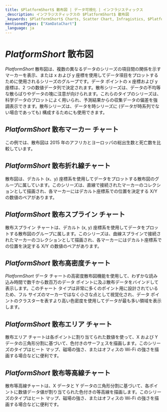 ```yaml
---
title: $PlatformShort$ 散布図 | データ可視化 | インフラジスティックス
_description: インフラジスティックスの $PlatformShort$ 散布図
_keywords: $PlatformShort$ Charts, Scatter Chart, Infragistics, $PlatformShort$ チャート, 散布図, インフラジスティックス
mentionedTypes: ["XamDataChart"]
_language: ja
---
```

# $PlatformShort$ 散布図

$PlatformShort$ 散布図は、複数の異なるデータのシリーズの項目間の関係を示すマーカーを表示、または x および y 座標を使用してデータ項目をプロットするために使用されるシリーズのグループです。データ ポイントの x 座標および y 座標は、2 つの数値データ列で決定されます。散布シリーズは、データの不均等な散らばりやデータの塊に注意が向けられます。これらのタイプのシリーズは、科学データのプロットによく用いられ、予測結果からの収集データの偏差を強調表示できます。散布シリーズは、データを時シリーズに (データが時系列でない場合であっても) 構成するためにも使用できます。

## $PlatformShort$ 散布マーカー チャート

この例では、散布図は 2015 年のアフリカとヨーロッパの総出生数と死亡数を比較しています。


<code-view style="height: 400px"
           data-demos-base-url="{environment:dvDemosBaseUrl}"
           iframe-src="{environment:dvDemosBaseUrl}/charts/data-chart-scatter-point-chart"
           alt="$PlatformShort$ 散布マーカー チャート" >
</code-view>

<div class="divider--half"></div>

## $PlatformShort$ 散布折れ線チャート

散布図は、デカルト (x、y) 座標系を使用してデータをプロットする散布図のグループに属しています。このシリーズは、直線で接続されたマーカーのコレクションとして描画され、各マーカーにはデカルト座標系での位置を決定する X/Y の数値のペアがあります。


<code-view style="height: 400px"
           data-demos-base-url="{environment:dvDemosBaseUrl}"
           iframe-src="{environment:dvDemosBaseUrl}/charts/data-chart-scatter-line-chart"
           alt="$PlatformShort$ 散布折れ線チャート" >
</code-view>

<div class="divider--half"></div>

## $PlatformShort$ 散布スプライン チャート

散布スプライン チャートは、デカルト (x, y) 座標系を使用してデータをプロットする散布図のグループに属します。このシリーズは、曲線スプラインで接続されたマーカーのコレクションとして描画され、各マーカーにはデカルト座標系での位置を決定する X/Y の数値のペアがあります。


<code-view style="height: 400px"
           data-demos-base-url="{environment:dvDemosBaseUrl}"
           iframe-src="{environment:dvDemosBaseUrl}/charts/data-chart-scatter-line-chart"
           alt="$PlatformShort$ 散布スプライン チャート" >
</code-view>

<div class="divider--half"></div>

## $PlatformShort$ 散布高密度チャート

$PlatformShort$ データ チャートの高密度散布図機能を使用して、わずかな読み込み時間で数千から数百万のデータ ポイントに及ぶ散布データをバインドして表示します。このチャート タイプは非常に多くのポイント用に設計されているため、フル サイズのマーカーではなく小さな点として視覚化され、データ ポイントのクラスターを表すより高い色密度を使用してデータが最も多い領域を表示します。

<code-view style="height: 400px"
           data-demos-base-url="{environment:dvDemosBaseUrl}"
           iframe-src="{environment:dvDemosBaseUrl}/charts/data-chart-type-scatter-hd-series"
           alt="$PlatformShort$ 散布 HD チャート" >
</code-view>

<div class="divider--half"></div>

## $PlatformShort$ 散布エリア チャート

散布エリア チャートは各ポイントに割り当てられた数値を使って、X および Y データの三角形分割に基づいて、色付きのサーフェスを描画します。このシリーズのタイプはヒート マップ、磁場の強さ、またはオフィスの Wi-Fi の強さを描画する場合などに便利です。


<code-view style="height: 400px"
           data-demos-base-url="{environment:dvDemosBaseUrl}"
           iframe-src="{environment:dvDemosBaseUrl}/charts/data-chart-type-scatter-area-series"
           alt="$PlatformShort$ 散布エリア チャート" >
</code-view>

<div class="divider--half"></div>

## $PlatformShort$ 散布等高線チャート

散布等高線チャートは、X データと Y データの三角形分割に基づいて、各ポイントに数値データ値が割り当てられた色付きの等高線を描画します。このシリーズのタイプはヒート マップ、磁場の強さ、またはオフィスの Wi-Fi の強さを描画する場合などに便利です。

<code-view style="height: 400px"
           data-demos-base-url="{environment:dvDemosBaseUrl}"
           iframe-src="{environment:dvDemosBaseUrl}/charts/data-chart-type-scatter-contour-series"
           alt="$PlatformShort$ 散布等高線チャート" >
</code-view>

<div class="divider--half"></div>


